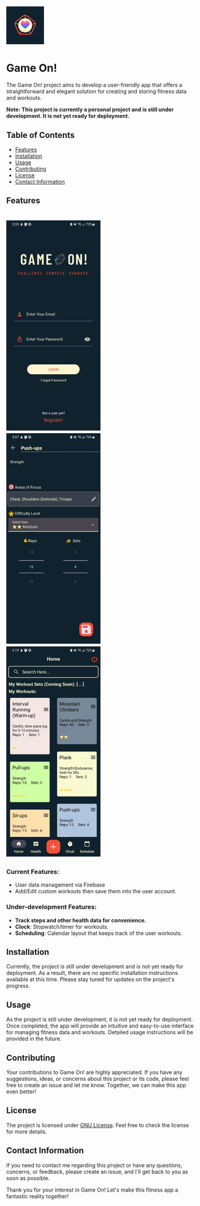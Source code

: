 # <img src="app/src/main/res/drawable/applogo.png" width="100"> 
# Game On! 

The Game On! project aims to develop a user-friendly app that offers a straightforward and elegant solution for creating and storing fitness data and workouts.

**Note: This project is currently a personal project and is still under development. It is not yet ready for deployment.**

## Table of Contents
- [Features](#features)
- [Installation](#installation)
- [Usage](#usage)
- [Contributing](#contributing)
- [License](#license)
- [Contact Information](#contact-information)

## Features

# <img src="app/src/main/res/drawable/pic1.jpg" width="250"> <img src="app/src/main/res/drawable/pic2.jpg" width="250"> <img src="app/src/main/res/drawable/pic3.jpg" width="250"> 

### Current Features:
- User data management via Firebase
- Add/Edit custom workouts then save them into the user account.

### Under-development Features:
- **Track steps and other health data for convenience.**
- **Clock**: Stopwatch/timer for workouts.
- **Scheduling**: Calendar layout that keeps track of the user workouts.

## Installation

Currently, the project is still under development and is not yet ready for deployment. As a result, there are no specific installation instructions available at this time. Please stay tuned for updates on the project's progress.

## Usage

As the project is still under development, it is not yet ready for deployment. Once completed, the app will provide an intuitive and easy-to-use interface for managing fitness data and workouts. Detailed usage instructions will be provided in the future.


## Contributing

Your contributions to Game On! are highly appreciated. If you have any suggestions, ideas, or concerns about this project or its code, please feel free to create an issue and let me know. Together, we can make this app even better!

## License

The project is licensed under [GNU License](https://github.com/ManithLD/GameOn/blob/master/LICENSE). Feel free to check the license for more details.

## Contact Information

If you need to contact me regarding this project or have any questions, concerns, or feedback, please create an issue, and I'll get back to you as soon as possible.

Thank you for your interest in Game On! Let's make this fitness app a fantastic reality together!
